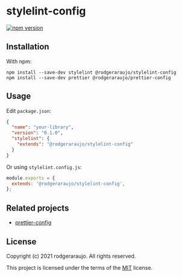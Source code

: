# stylelint-config

[![npm version](https://img.shields.io/npm/v/%40rodgeraraujo%2Fstylelint-config?logo=npm&style=flat-square)](https://badge.fury.io/js/%40rodgeraraujo%2Fstylelint-config)

## Installation

With npm:

```shell
npm install --save-dev stylelint @rodgeraraujo/stylelint-config
npm install --save-dev prettier @rodgeraraujo/prettier-config
```

## Usage

Edit `package.json`:

```json
{
  "name": "your-library",
  "version": "0.1.0",
  "stylelint": {
    "extends": "@rodgeraraujo/stylelint-config"
  }
}
```

Or using `stylelint.config.js`:

```javascript
module.exports = {
  extends: '@rodgeraraujo/stylelint-config',
};
```

## Related projects

- [prettier-config](https://github.com/rodgeraraujo/config.js/packages/prettier-config)

## License

Copyright (c) 2021 rodgeraraujo. All rights reserved.

This project is licensed under the terms of the [MIT](../LICENSE) license.

